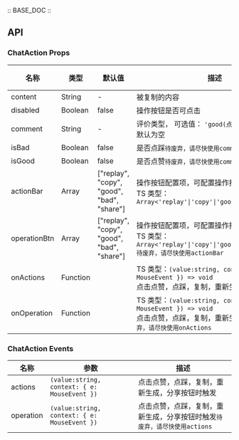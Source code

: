 :: BASE_DOC ::

## API

### ChatAction Props

名称 | 类型 | 默认值 | 描述 | 必传
-- | -- | -- | -- | --
content | String | - | 被复制的内容 | N
disabled | Boolean | false | 操作按钮是否可点击 | N
comment | String | - | 评价类型， 可选值： `'good(点赞)'/'bad(点踩)`， 默认为空| N
isBad | Boolean | false | 是否点踩`待废弃，请尽快使用comment` | N
isGood | Boolean | false | 是否点赞`待废弃，请尽快使用comment`	 | N
actionBar | Array | ["replay", "copy", "good", "bad", "share"] | 操作按钮配置项，可配置操作按钮选项和顺序。TS 类型：`Array<'replay'\|'copy'\|'good'\|'bad'\|'share'>` | N
operationBtn | Array | ["replay", "copy", "good", "bad", "share"] | 操作按钮配置项，可配置操作按钮选项和顺序。TS 类型：`Array<'replay'\|'copy'\|'good'\|'bad'\|'share'>` `待废弃，请尽快使用actionBar`| N
onActions | Function |  | TS 类型：`(value:string, context: { e: MouseEvent }) => void`<br/>点击点赞，点踩，复制，重新生成按钮时触发 | N
onOperation | Function |  | TS 类型：`(value:string, context: { e: MouseEvent }) => void`<br/>点击点赞，点踩，复制，重新生成按钮时触发`待废弃，请尽快使用onActions` | N

### ChatAction Events

名称 | 参数 | 描述
-- | -- | --
actions | `(value:string, context: { e: MouseEvent })` | 点击点赞，点踩，复制，重新生成，分享按钮时触发
operation | `(value:string, context: { e: MouseEvent })` | 点击点赞，点踩，复制，重新生成，分享按钮时触发`待废弃，请尽快使用actions`

